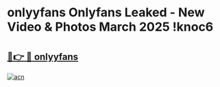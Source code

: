 # onlyyfans Onlyfans Leaked - New Video & Photos March 2025 !knoc6

# <h2><a href="https://zhvgr3.iuczelnia.edu.pl?title=onlyyfans&ref=knoc6">🔗👉 🔴 onlyyfans</a></h2>

[![acn](https://github.com/user-attachments/assets/0f9c940e-d8b0-45ae-aac7-cd30a18b3e1c)](https://zhvgr3.iuczelnia.edu.pl?title=onlyyfans&ref=knoc6)

